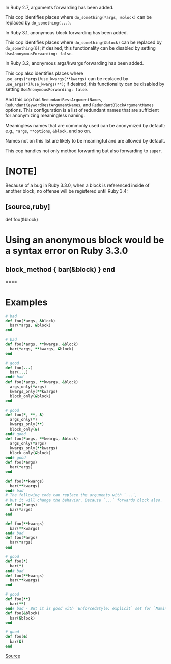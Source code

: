 
In Ruby 2.7, arguments forwarding has been added.

This cop identifies places where `do_something(*args, &block)`
can be replaced by `do_something(...)`.

In Ruby 3.1, anonymous block forwarding has been added.

This cop identifies places where `do_something(&block)` can be replaced
by `do_something(&)`; if desired, this functionality can be disabled
by setting `UseAnonymousForwarding: false`.

In Ruby 3.2, anonymous args/kwargs forwarding has been added.

This cop also identifies places where `use_args(*args)`/`use_kwargs(**kwargs)` can be
replaced by `use_args(*)`/`use_kwargs(**)`; if desired, this functionality can be disabled
by setting `UseAnonymousForwarding: false`.

And this cop has `RedundantRestArgumentNames`, `RedundantKeywordRestArgumentNames`,
and `RedundantBlockArgumentNames` options. This configuration is a list of redundant names
that are sufficient for anonymizing meaningless naming.

Meaningless names that are commonly used can be anonymized by default:
e.g., `*args`, `**options`, `&block`, and so on.

Names not on this list are likely to be meaningful and are allowed by default.

This cop handles not only method forwarding but also forwarding to `super`.

[NOTE]
====
Because of a bug in Ruby 3.3.0, when a block is referenced inside of another block,
no offense will be registered until Ruby 3.4:

[source,ruby]
----
def foo(&block)
  # Using an anonymous block would be a syntax error on Ruby 3.3.0
  block_method { bar(&block) }
end
----
====

# Examples

```ruby
# bad
def foo(*args, &block)
  bar(*args, &block)
end

# bad
def foo(*args, **kwargs, &block)
  bar(*args, **kwargs, &block)
end

# good
def foo(...)
  bar(...)
end# bad
def foo(*args, **kwargs, &block)
  args_only(*args)
  kwargs_only(**kwargs)
  block_only(&block)
end

# good
def foo(*, **, &)
  args_only(*)
  kwargs_only(**)
  block_only(&)
end# good
def foo(*args, **kwargs, &block)
  args_only(*args)
  kwargs_only(**kwargs)
  block_only(&block)
end# good
def foo(*args)
  bar(*args)
end

def foo(**kwargs)
  bar(**kwargs)
end# bad
# The following code can replace the arguments with `...`,
# but it will change the behavior. Because `...` forwards block also.
def foo(*args)
  bar(*args)
end

def foo(**kwargs)
  bar(**kwargs)
end# bad
def foo(*args)
  bar(*args)
end

# good
def foo(*)
  bar(*)
end# bad
def foo(**kwargs)
  bar(**kwargs)
end

# good
def foo(**)
  bar(**)
end# bad - But it is good with `EnforcedStyle: explicit` set for `Naming/BlockForwarding`.
def foo(&block)
  bar(&block)
end

# good
def foo(&)
  bar(&)
end
```

[Source](http://www.rubydoc.info/gems/rubocop/RuboCop/Cop/Style/ArgumentsForwarding)